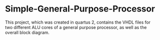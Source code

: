 # Simple-General-Purpose-Processor
This project, which was created in quartus 2, contains the VHDL files for two different ALU cores of a general purpose processor, as well as the overall block diagram.
